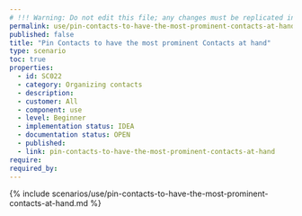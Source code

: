 ```yaml
---
# !!! Warning: Do not edit this file; any changes must be replicated in Excel !!!
permalink: use/pin-contacts-to-have-the-most-prominent-contacts-at-hand
published: false
title: "Pin Contacts to have the most prominent Contacts at hand"
type: scenario
toc: true
properties:
  - id: SC022
  - category: Organizing contacts
  - description:
  - customer: All
  - component: use
  - level: Beginner
  - implementation status: IDEA
  - documentation status: OPEN
  - published:
  - link: pin-contacts-to-have-the-most-prominent-contacts-at-hand
require:
required_by:
---
```


{% include scenarios/use/pin-contacts-to-have-the-most-prominent-contacts-at-hand.md %}

